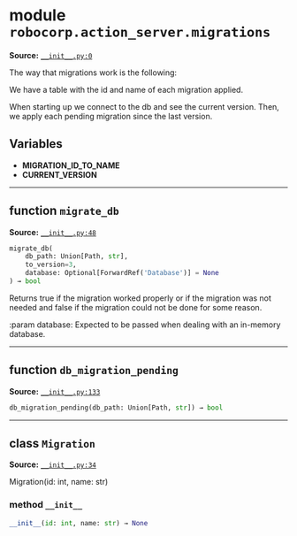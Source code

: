 <!-- markdownlint-disable -->

# module `robocorp.action_server.migrations`

**Source:** [`__init__.py:0`](https://github.com/robocorp/robocorp/tree/master/action_server/src/robocorp/action_server/migrations/__init__.py#L0)

The way that migrations work is the following:

We have a table with the id and name of each migration applied.

When starting up we connect to the db and see the current version. Then, we apply each pending migration since the last version.

## Variables

- **MIGRATION_ID_TO_NAME**
- **CURRENT_VERSION**

______________________________________________________________________

## function `migrate_db`

**Source:** [`__init__.py:48`](https://github.com/robocorp/robocorp/tree/master/action_server/src/robocorp/action_server/migrations/__init__.py#L48)

```python
migrate_db(
    db_path: Union[Path, str],
    to_version=3,
    database: Optional[ForwardRef('Database')] = None
) → bool
```

Returns true if the migration worked properly or if the migration was not needed and false if the migration could not be done for some reason.

:param database: Expected to be passed when dealing with an in-memory database.

______________________________________________________________________

## function `db_migration_pending`

**Source:** [`__init__.py:133`](https://github.com/robocorp/robocorp/tree/master/action_server/src/robocorp/action_server/migrations/__init__.py#L133)

```python
db_migration_pending(db_path: Union[Path, str]) → bool
```

______________________________________________________________________

## class `Migration`

**Source:** [`__init__.py:34`](https://github.com/robocorp/robocorp/tree/master/action_server/src/robocorp/action_server/migrations/__init__.py#L34)

Migration(id: int, name: str)

### method `__init__`

```python
__init__(id: int, name: str) → None
```
